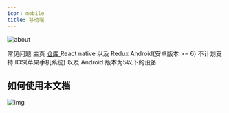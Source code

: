 ```yaml
---
icon: mobile
title: 移动端
---
```


![about](https://socialify.git.ci/lyswhut/lx-music-mobile/image?description=1&font=Jost&forks=1&issues=1&language=1&name=1&owner=1&pattern=Plus&pulls=1&stargazers=1&theme=Auto)

<ClientOnly>
  <n-space justify="center" size="large" style="padding-top: 30px">
    <router-link to="document/">
      <n-button tertiary round type="primary" size="large">
        <template #icon>
          <p class="font-icon icon iconfont icon-desktop"></p>
        </template>
        常见问题
      </n-button>
    </router-link>
    <router-link to="/">
      <n-button tertiary round type="primary" size="large">
        <template #icon>
          <p class="font-icon icon iconfont icon-home"></p>
        </template>
        主页
      </n-button>
    </router-link>
    <a href="https://github.com/lyswhut/lx-music-mobile">
      <n-button tertiary round type="primary" size="large">
        <template #icon>
          <p class="font-icon icon iconfont icon-github"></p>
        </template>
        仓库
      </n-button>
    </a>
  </n-space>

  <n-space vertical>
    <n-card home title="技术栈" size="medium" hoverable>
      React native 以及 Redux
    </n-card>
    <n-card home title="支持平台" size="medium" hoverable>
      Android(安卓版本 >= 6)
    </n-card>
    <n-card home title="特别说明" size="medium" hoverable>
      不计划支持 IOS(苹果手机系统) 以及 Android 版本为5以下的设备
    </n-card>
  </n-space>
</ClientOnly>

<!-- <n-space justify="center" style="padding-top: 25px">
  <a href="https://github.com/lyswhut/lx-music-mobile/releases"><img src="https://img.shields.io/github/release/lyswhut/lx-music-mobile" alt="Release version"></a>
  <a href="https://github.com/lyswhut/lx-music-mobile/actions/workflows/release.yml"><img src="https://github.com/lyswhut/lx-music-mobile/workflows/Build/badge.svg" alt="Build status"></a>
  <a href="https://github.com/lyswhut/lx-music-mobile/actions/workflows/beta-pack.yml"><img src="https://github.com/lyswhut/lx-music-mobile/workflows/Build%20Beta/badge.svg" alt="Build status"></a>
  <a href="https://github.com/facebook/react-native"><img src="https://img.shields.io/github/package-json/dependency-version/lyswhut/lx-music-mobile/react-native/master" alt="React native version"></a>
  <a href="https://github.com/lyswhut/lx-music-mobile/tree/dev"><img src="https://img.shields.io/github/package-json/v/lyswhut/lx-music-mobile/dev" alt="Dev branch version"></a>
</n-space> -->


## 如何使用本文档

![img](https://i3.mjj.rip/2023/07/14/688e62d3d933ac95b0f450bc09a5f3ac.png)